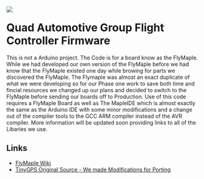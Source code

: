 <div style='float: left'><img src='http://www.dfrobot.com/wiki/images/4/42/DFR0188_FlyMaple.jpg' /></div>
<h1>Quad Automotive Group Flight Controller Firmware</h1>
This is not a Arduino project. The Code is for a board know as the FlyMaple. While we had developed our own version of the FlyMaple before we had know that the FlyMaple existed one day while browing for parts we discovered the FlyMaple. The Flymaple was almost an exact duplicate of what we were developing so for our Phase one work to save both time and fincial resources we changed up our plans and decided to switch to the FlyMaple before sending our boards off to Production. Use of this code requires a FlyMaple Board as well as The MapleIDE which is almost exactly the same as the Arduino IDE with some minor modifications and a change out of the compiler tools to the GCC ARM compiler instead of the AVR compiler. More information will be updated soon providing links to all of the Libaries we use. 

<h2>Links</h2>
<ul>
<li><a href='http://www.dfrobot.com/wiki/index.php?title=Flymaple_V1.1%28SKU:DFR0188%29'>FlyMaple Wiki</a></li>
<li><a href='http://arduiniana.org/libraries/tinygps/'>TinyGPS Original Source - We made Modifications for Porting</a></li>
</ul>

